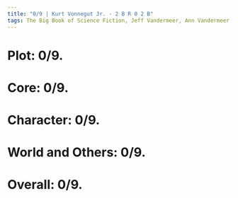 ```yaml
---
title: "0/9 | Kurt Vonnegut Jr. - 2 B R 0 2 B"
tags: The Big Book of Science Fiction, Jeff Vandermeer, Ann Vandermeer, short story, novelette, science fiction, 1922-2007, 1962
---
```


# Plot: 0/9. 



# Core: 0/9. 



# Character: 0/9. 



# World and Others: 0/9. 



# Overall: 0/9. 



